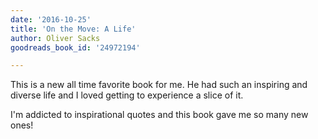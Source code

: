 ```yaml
---
date: '2016-10-25'
title: 'On the Move: A Life'
author: Oliver Sacks
goodreads_book_id: '24972194'

---
```

This is a new all time favorite book for me. He had such an inspiring and diverse life and I loved getting to experience a slice of it. 

I'm addicted to inspirational quotes and this book gave me so many new ones!

